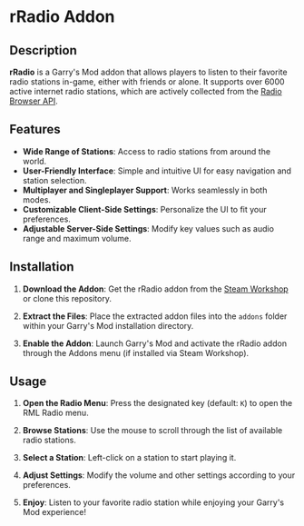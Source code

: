 # rRadio Addon

## Description
**rRadio** is a Garry's Mod addon that allows players to listen to their favorite radio stations in-game, either with friends or alone. It supports over 6000 active internet radio stations, which are actively collected from the [Radio Browser API](https://www.radio-browser.info/).

## Features
- **Wide Range of Stations**: Access to radio stations from around the world.
- **User-Friendly Interface**: Simple and intuitive UI for easy navigation and station selection.
- **Multiplayer and Singleplayer Support**: Works seamlessly in both modes.
- **Customizable Client-Side Settings**: Personalize the UI to fit your preferences.
- **Adjustable Server-Side Settings**: Modify key values such as audio range and maximum volume.

## Installation

1. **Download the Addon**: Get the rRadio addon from the [Steam Workshop](https://steamcommunity.com/sharedfiles/filedetails/?id=3318060741) or clone this repository.
   
2. **Extract the Files**: Place the extracted addon files into the `addons` folder within your Garry's Mod installation directory.

3. **Enable the Addon**: Launch Garry's Mod and activate the rRadio addon through the Addons menu (if installed via Steam Workshop).

## Usage

1. **Open the Radio Menu**: Press the designated key (default: `K`) to open the RML Radio menu.
   
2. **Browse Stations**: Use the mouse to scroll through the list of available radio stations.
   
3. **Select a Station**: Left-click on a station to start playing it.
   
4. **Adjust Settings**: Modify the volume and other settings according to your preferences.
   
5. **Enjoy**: Listen to your favorite radio station while enjoying your Garry's Mod experience!

